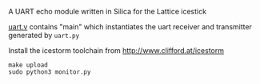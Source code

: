 A UART echo module written in Silica for the Lattice icestick

[uart.v](uart.v) contains "main" which instantiates the uart receiver and
transmitter generated by `uart.py`

Install the icestorm toolchain from http://www.clifford.at/icestorm
```
make upload
sudo python3 monitor.py
```
